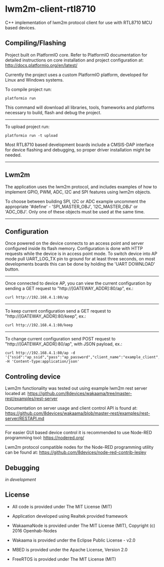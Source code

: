 # lwm2m-client-rtl8710

C++ implementation of lwm2m protocol client for use with RTL8710 MCU based devices.

## Compiling/Flashing

Project built on PlatformIO core. Refer to PlatformIO documentation for detailed instructions on core installation and project configuration at: http://docs.platformio.org/en/latest/

Currently the project uses a custom PlatformIO platform, developed for Linux and Windows systems.

To compile project run:

    platformio run

This command will download all libraries, tools, frameworks and platforms necessary to build, flash and debug the project.

------------------------------------------------------------------------------------------------------------------------------

To upload project run:

    platformio run -t upload

Most RTL8710 based development boards include a CMSIS-DAP interface for device flashing and debugging, so proper driver installation might be needed.

------------------------------------------------------------------------------------------------------------------------------

## Lwm2m

The application uses the lwm2m protocol, and includes examples of how to implement GPIO, PWM, ADC, I2C and SPI features using lwm2m objects.

To choose between building SPI, I2C or ADC example uncomment the appropriate '#define' - 'SPI_MASTER_OBJ', 'I2C_MASTER_OBJ' or 'ADC_OBJ'. Only one of these objects must be used at the same time.

------------------------------------------------------------------------------------------------------------------------------

## Configuration

Once powered on the device connects to an access point and server configured inside its flash memory. Configuration is done with HTTP requests while the device is in access point mode. To switch device into AP mode pull UART_LOG_TX pin to ground for at least three seconds, on most developments boards this can be done by holding the 'UART DOWNLOAD' button.

------------------------------------------------------------------------------------------------------------------------------

Once connected to device AP, you can view the current configuration by sending a GET request to "http://[GATEWAY_ADDR]:80/ap", ex.:

    curl http://192.168.4.1:80/ap

------------------------------------------------------------------------------------------------------------------------------

To keep current configuration send a GET request to "http://[GATEWAY_ADDR]:80/keep", ex.:

    curl http://192.168.4.1:80/keep

------------------------------------------------------------------------------------------------------------------------------

To change current configuration send POST request to "http://[GATEWAY_ADDR]:80/ap", with JSON payload, ex.:

    curl http://192.168.4.1:80/ap -d '{"ssid":"ap_ssid","pass":"ap_password","client_name":"example_client","server_address":"coap://192.168.0.1:5555"}' -H 'Content-type:application/json'

## Controling device

Lwm2m functionality was tested out using example lwm2m rest server located at: https://github.com/8devices/wakaama/tree/master-rest/examples/rest-server

Documentation on server usage and client control API is found at: https://github.com/8devices/wakaama/blob/master-rest/examples/rest-server/RESTAPI.md

------------------------------------------------------------------------------------------------------------------------------

For easier GUI based device control it is recommended to use Node-RED programming tool: https://nodered.org/

Lwm2m protocol compatible nodes for the Node-RED programming utility can be found at: https://github.com/8devices/node-red-contrib-lesley

## Debugging

*in development*

## License

* All code is provided under The MIT License (MIT)

* Application developed using Realtek provided framework

* WakaamaNode is provided under The MIT License (MIT), Copyright (c) 2016 Openhab-Nodes

* Wakaama is provided under the Eclipse Public License - v2.0

* MBED is provided under the Apache License, Version 2.0

* FreeRTOS is provided under The MIT License (MIT)
